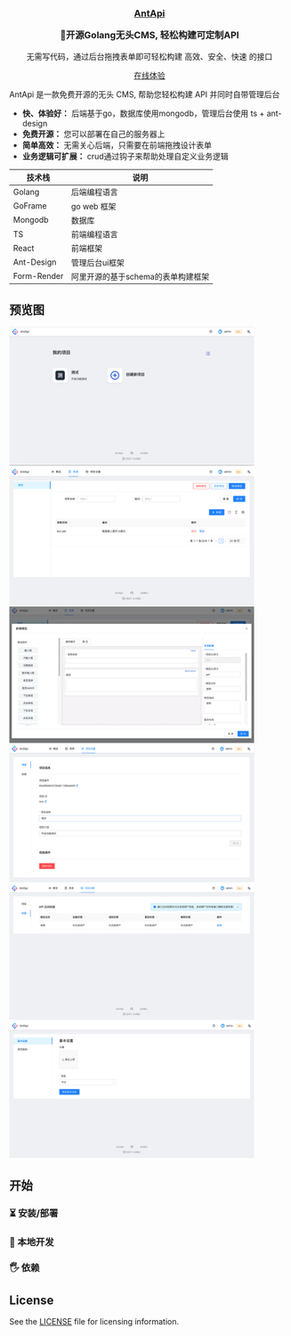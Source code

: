<h3 align="center">
  <a href="">AntApi</a>
  <p align="center">🚀开源Golang无头CMS, 轻松构建可定制API</p>
</h3>
<p align="center">无需写代码，通过后台拖拽表单即可轻松构建 高效、安全、快速 的接口</p>
<p align="center"><a href="">在线体验</a></p>

AntApi 是一款免费开源的无头 CMS, 帮助您轻松构建 API 并同时自带管理后台

- **快、体验好：** 后端基于go，数据库使用mongodb，管理后台使用 ts + ant-design
- **免费开源：** 您可以部署在自己的服务器上
- **简单高效：** 无需关心后端，只需要在前端拖拽设计表单
- **业务逻辑可扩展：** crud通过钩子来帮助处理自定义业务逻辑

| 技术栈 | 说明 |
| -----------| ----- |
| Golang     | 后端编程语言 |
| GoFrame    | go web 框架 |
| Mongodb    | 数据库 |
| TS         | 前端编程语言 |
| React      | 前端框架 |
| Ant-Design | 管理后台ui框架 |
| Form-Render | 阿里开源的基于schema的表单构建框架 |


## 预览图
<div>
  <img src="./docs/assets/admin_panel/1.png" alt="Administration panel" width=440 />
  <img src="./docs/assets/admin_panel/2.png" alt="Administration panel" width=440 />
</div>
<div>
  <img src="./docs/assets/admin_panel/3.png" alt="Administration panel" width=440 />
  <img src="./docs/assets/admin_panel/4.png" alt="Administration panel" width=440 />
</div>
<div>
  <img src="./docs/assets/admin_panel/5.png" alt="Administration panel" width=440 />
  <img src="./docs/assets/admin_panel/6.png" alt="Administration panel" width=440 />
</div>


## 开始
### ⏳ 安装/部署
### 👷 本地开发
### 🖐 依赖


## License

See the [LICENSE](./LICENSE) file for licensing information.